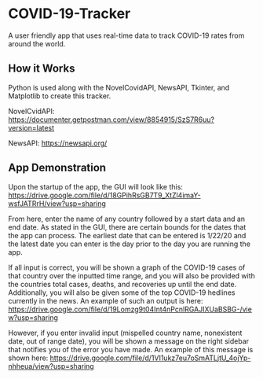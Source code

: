 # COVID-19-Tracker
A user friendly app that uses real-time data to track COVID-19 rates from around the world.

## How it Works
Python is used along with the NovelCovidAPI, NewsAPI, Tkinter, and Matplotlib to create this tracker.

NovelCvidAPI: https://documenter.getpostman.com/view/8854915/SzS7R6uu?version=latest

NewsAPI: https://newsapi.org/

## App Demonstration
Upon the startup of the app, the GUI will look like this: https://drive.google.com/file/d/18GPihRsGB7T9_XtZl4imaY-wsfJATRrH/view?usp=sharing

From here, enter the name of any country followed by a start data and an end date. As stated in the GUI, there are certain bounds for the dates that the app can process. The earliest date that can be entered is 1/22/20 and the latest date you can enter is the day prior to the day you are running the app.

If all input is correct, you will be shown a graph of the COVID-19 cases of that country over the inputted time range, and you will also be provided with the countries total cases, deaths, and recoveries up until the end date. Additionally, you will also be given some of the top COVID-19 hedlines currently in the news.
An example of such an output is here: https://drive.google.com/file/d/19Lomzg9t04Int4nPcnlRGAJIXUaBSBG-/view?usp=sharing

However, if you enter invalid input (mispelled country name, nonexistent date, out of range date), you will be shown a message on the right sidebar that notifies you of the error you have made. An example of this message is shown here:  https://drive.google.com/file/d/1VI1ukz7eu7oSmATLjtU_4ojYp-nhheua/view?usp=sharing
